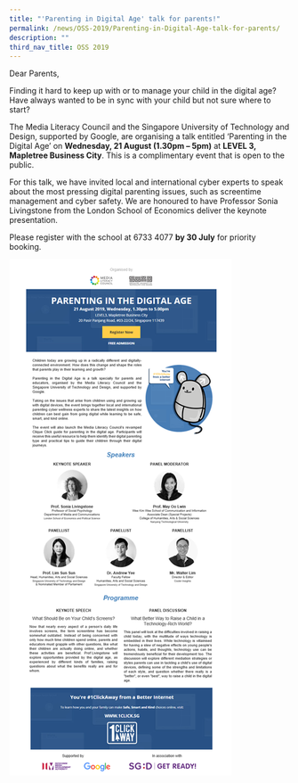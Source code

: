 ```yaml
---
title: "'Parenting in Digital Age' talk for parents!"
permalink: /news/OSS-2019/Parenting-in-Digital-Age-talk-for-parents/
description: ""
third_nav_title: OSS 2019
---
```

Dear Parents,

Finding it hard to keep up with or to manage your child in the digital age? Have always wanted to be in sync with your child but not sure where to start? 

The Media Literacy Council and the Singapore University of Technology and Design, supported by Google, are organising a talk entitled ‘Parenting in the Digital Age’ on **Wednesday, 21 August (1.30pm – 5pm)** at **LEVEL 3, Mapletree Business City**. This is a complimentary event that is open to the public. 

For this talk, we have invited local and international cyber experts to speak about the most pressing digital parenting issues, such as screentime management and cyber safety. We are honoured to have Professor Sonia Livingstone from the London School of Economics deliver the keynote presentation. 

Please register with the school at 6733 4077 **by 30 July** for priority booking.

![](/images/News%20and%20Announcements/2019/'Prnt%20in%20Digital'%20for%20parents!/P1.png)